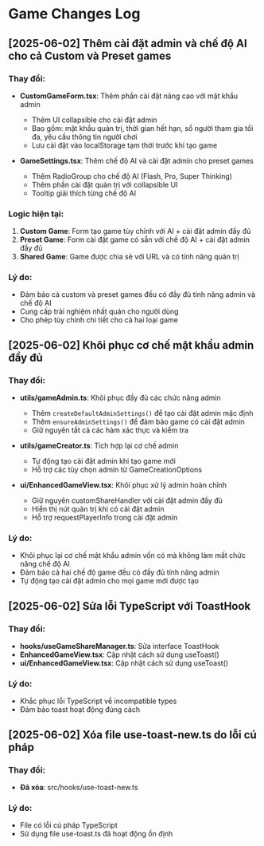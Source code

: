 
# Game Changes Log

## [2025-06-02] Thêm cài đặt admin và chế độ AI cho cả Custom và Preset games

### Thay đổi:
- **CustomGameForm.tsx**: Thêm phần cài đặt nâng cao với mật khẩu admin
  - Thêm UI collapsible cho cài đặt admin
  - Bao gồm: mật khẩu quản trị, thời gian hết hạn, số người tham gia tối đa, yêu cầu thông tin người chơi
  - Lưu cài đặt vào localStorage tạm thời trước khi tạo game

- **GameSettings.tsx**: Thêm chế độ AI và cài đặt admin cho preset games
  - Thêm RadioGroup cho chế độ AI (Flash, Pro, Super Thinking)
  - Thêm phần cài đặt quản trị với collapsible UI
  - Tooltip giải thích từng chế độ AI

### Logic hiện tại:
1. **Custom Game**: Form tạo game tùy chỉnh với AI + cài đặt admin đầy đủ
2. **Preset Game**: Form cài đặt game có sẵn với chế độ AI + cài đặt admin đầy đủ  
3. **Shared Game**: Game được chia sẻ với URL và có tính năng quản trị

### Lý do:
- Đảm bảo cả custom và preset games đều có đầy đủ tính năng admin và chế độ AI
- Cung cấp trải nghiệm nhất quán cho người dùng
- Cho phép tùy chỉnh chi tiết cho cả hai loại game

## [2025-06-02] Khôi phục cơ chế mật khẩu admin đầy đủ

### Thay đổi:
- **utils/gameAdmin.ts**: Khôi phục đầy đủ các chức năng admin
  - Thêm `createDefaultAdminSettings()` để tạo cài đặt admin mặc định
  - Thêm `ensureAdminSettings()` để đảm bảo game có cài đặt admin
  - Giữ nguyên tất cả các hàm xác thực và kiểm tra

- **utils/gameCreator.ts**: Tích hợp lại cơ chế admin
  - Tự động tạo cài đặt admin khi tạo game mới
  - Hỗ trợ các tùy chọn admin từ GameCreationOptions

- **ui/EnhancedGameView.tsx**: Khôi phục xử lý admin hoàn chỉnh
  - Giữ nguyên customShareHandler với cài đặt admin đầy đủ
  - Hiển thị nút quản trị khi có cài đặt admin
  - Hỗ trợ requestPlayerInfo trong cài đặt admin

### Lý do:
- Khôi phục lại cơ chế mật khẩu admin vốn có mà không làm mất chức năng chế độ AI
- Đảm bảo cả hai chế độ game đều có đầy đủ tính năng admin
- Tự động tạo cài đặt admin cho mọi game mới được tạo

## [2025-06-02] Sửa lỗi TypeScript với ToastHook

### Thay đổi:
- **hooks/useGameShareManager.ts**: Sửa interface ToastHook
- **EnhancedGameView.tsx**: Cập nhật cách sử dụng useToast()
- **ui/EnhancedGameView.tsx**: Cập nhật cách sử dụng useToast()

### Lý do:
- Khắc phục lỗi TypeScript về incompatible types
- Đảm bảo toast hoạt động đúng cách

## [2025-06-02] Xóa file use-toast-new.ts do lỗi cú pháp

### Thay đổi:
- **Đã xóa**: src/hooks/use-toast-new.ts

### Lý do:
- File có lỗi cú pháp TypeScript
- Sử dụng file use-toast.ts đã hoạt động ổn định
